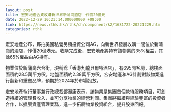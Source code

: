 ```yaml
---
layout: post
title: 宏安地產合資收購新世界新蒲崗酒店　作價20億元
date: 2022-12-29 10:21:14.000000000 +08:00
link: https://news.rthk.hk/rthk/ch/component/k2/1681722-20221229.htm
categories: rthk
---
```


宏安地產公布，夥拍美國私營另類投資公司AG，向新世界發展收購一間位於新蒲崗的酒店，作價20億港元。收購完成後，宏安地產將持有該物業的35%權益，其餘65%權益由AG持有。

物業位於新蒲崗六合街，現稱爲「香港九龍貝爾特酒店」，有695間客房，總樓面面積約28.5萬平方呎。地盤面積約2.38萬平方呎，宏安地產和AG計劃對該物業進行翻新和重塑品牌，預期於2024年於市場投放。

宏安地產執行董事兼行政總裁鄧灝康表示，該物業是集團首個款待服務項目，可創造持續的管理費收入，並可分享物業的經營利潤。集團將繼續與經驗豐富的投資者合作，以擴展資產管理業務，進一步拓展物業投資組合，提升股東回報。
